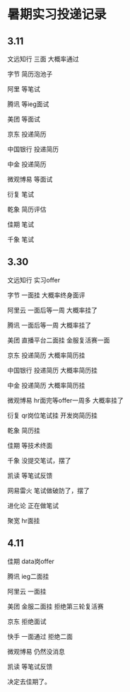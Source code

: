 # 暑期实习投递记录

## 3.11

文远知行 三面 大概率通过

字节 简历泡池子

阿里 等笔试

腾讯 等ieg面试

美团 等面试

京东 投递简历

中国银行 投递简历

中金 投递简历

微观博易 等面试

衍复 笔试

乾象 简历评估

佳期 笔试

千象 笔试

## 3.30

文远知行 实习offer

字节 一面挂 大概率终身面评

阿里云 一面后等一周 大概率挂了

腾讯 一面后等一周 大概率挂了

美团 直播平台二面挂 金服复活赛一面

京东 投递简历 大概率简历挂

中国银行 投递简历 大概率简历挂

中金 投递简历 大概率简历挂

微观博易 hr面完等offer一周多 大概率挂了

衍复 qr岗位笔试挂 开发岗简历挂

乾象 简历挂

佳期 等技术终面

千象 没提交笔试，摆了

凯读 等笔试反馈

网易雷火 笔试做破防了，摆了

进化论 正在做笔试

聚宽 hr面挂

## 4.11

佳期 data岗offer

腾讯 ieg二面挂

阿里云 一面挂

美团 金服二面挂 拒绝第三轮复活赛

京东 拒绝面试

快手 一面通过 拒绝二面

微观博易 仍然没消息

凯读 等笔试反馈


决定去佳期了。